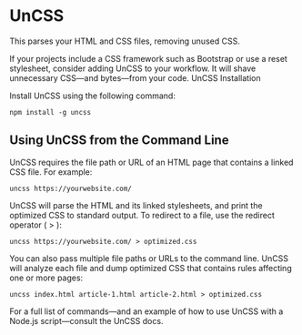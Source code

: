 
# UnCSS 

This parses your HTML and CSS files, removing unused CSS. 

If your projects include a CSS framework such as Bootstrap or use a reset stylesheet, consider adding UnCSS to your workflow. It will shave unnecessary CSS—and bytes—from your code.
UnCSS Installation

Install UnCSS using the following command:

`npm install -g uncss`

## Using UnCSS from the Command Line


UnCSS requires the file path or URL of an HTML page that contains a linked CSS file. For example:

`uncss https://yourwebsite.com/`

UnCSS will parse the HTML and its linked stylesheets, and print the optimized CSS to standard output. To redirect to a file, use the redirect operator ( > ):

`uncss https://yourwebsite.com/ > optimized.css`

You can also pass multiple file paths or URLs to the command line. UnCSS will analyze each file and dump optimized CSS that contains rules affecting one or more pages:

`uncss index.html article-1.html article-2.html > optimized.css`

For a full list of commands—and an example of how to use UnCSS with a Node.js script—consult the UnCSS docs.
